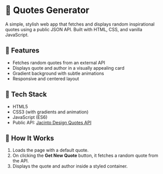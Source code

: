 # 🌟 Quotes Generator

A simple, stylish web app that fetches and displays random inspirational quotes using a public JSON API. Built with HTML, CSS, and vanilla JavaScript.

## 🚀 Features

- Fetches random quotes from an external API
- Displays quote and author in a visually appealing card
- Gradient background with subtle animations
- Responsive and centered layout

## 🔧 Tech Stack

- HTML5
- CSS3 (with gradients and animation)
- JavaScript (ES6)
- Public API: [Jacinto Design Quotes API](https://jacintodesign.github.io/quotes-api/data/quotes.json)

## 🧠 How It Works

1. Loads the page with a default quote.
2. On clicking the **Get New Quote** button, it fetches a random quote from the API.
3. Displays the quote and author inside a styled container.

